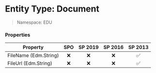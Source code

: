 # Entity Type: Document

> Namespace: EDU

### Properties

Property | SPO | SP 2019 | SP 2016 | SP 2013
----------|:---:|:-------:|:-------:|:-------:
FileName (Edm.String) | ❌ | ❌ | ❌ | ✅
FileUrl (Edm.String) | ❌ | ❌ | ❌ | ✅